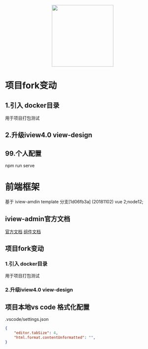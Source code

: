 <p align="center">
    <a href="https://www.iviewui.com">
        <img width="200" src="https://file.iviewui.com/logo-new.svg">
    </a>
</p>

# 项目fork变动
## 1.引入 docker目录
用于项目打包测试

## 2.升级iview4.0 view-design 

## 99.个人配置
npm run serve

# 前端框架
基于 iview-amdin template 分支[1d06fb3a] (20181102)
vue 2;node12;
## iview-admin官方文档
[官方文档](https://github.com/iview/iview-admin/blob/template/README.md)
[组件文档](http://v4.iviewui.com/components/table)

## 项目fork变动
### 1.引入 docker目录
用于项目打包测试
### 2.升级iview4.0 view-design 

## 项目本地vs code 格式化配置
.vscode/settings.json
```json
{
    "editor.tabSize": 4,
    "html.format.contentUnformatted": "",
}
```